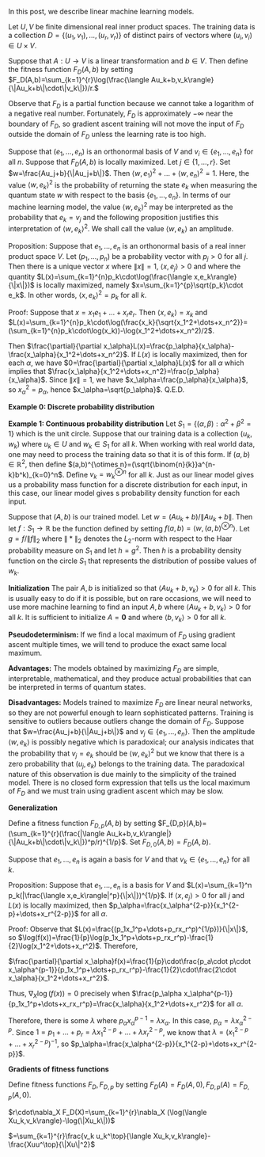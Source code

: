 In this post, we describe linear machine learning models.

Let $U,V$ be finite dimensional real inner product spaces. The training data is a collection $D=\{(u_1,v_1),\dots,(u_r,v_r)\}$ of distinct pairs of vectors where $(u_i,v_i)\in U\times V$. 

Suppose that $A:U\rightarrow V$ is a linear transformation and $b\in V$. Then define the fitness function $F_D(A,b)$ by setting
$F_D(A,b)=\sum_{k=1}^{r}\log(\frac{\langle Au_k+b,v_k\rangle}{\|Au_k+b\|\cdot\|v_k\|})/r.$

Observe that $F_D$ is a partial function because we cannot take a logarithm of a negative real number. Fortunately, $F_D$ is approximately $-\infty$ near the boundary of $F_D$, so gradient ascent training will not move the input of $F_D$ outside the domain of
$F_D$ unless the learning rate is too high.

Suppose that $(e_1,\dots,e_n)$ is an orthonormal basis of $V$ and $v_i\in\{e_1,\dots,e_n\}$ for all $n$. Suppose that $F_D(A,b)$ is locally maximized. Let $j\in\{1,\dots,r\}$. Set $w=\frac{Au_j+b}{\|Au_j+b\|}$. Then
$\langle w,e_1\rangle^2+\dots+\langle w,e_n\rangle^2=1$. Here, the value $\langle w,e_k\rangle^2$ is the probability of returning the state $e_k$ when measuring the quantum state $w$ with respect to the basis
$\{e_1,\dots,e_n\}$. In terms of our machine learning model, the value $\langle w,e_k\rangle^2$ may be interpreted as the probability that $e_k=v_j$ and the following proposition justifies this interpretation of $\langle w,e_k\rangle^2$. We shall call the value
$\langle w,e_k\rangle$ an amplitude.

Proposition: Suppose that $e_1,\dots,e_n$ is an orthonormal basis of a real inner product space $V$. Let $(p_1,\dots,p_n)$ be a probability vector with $p_j>0$ for all $j.$ Then there is a unique vector $x$ where
$\|x\|=1$, $\langle x,e_j\rangle>0$ and where the quantity $L(x)=\sum_{k=1}^{n}p_k\cdot\log(\frac{\langle x,e_k\rangle}{\|x\|})$ is locally maximized, namely $x=\sum_{k=1}^{p}\sqrt{p_k}\cdot e_k$. In other words,
$\langle x,e_k\rangle^2=p_k$ for all $k$.

Proof: Suppose that $x=x_1 e_1+\dots+x_r e_r$. Then $\langle x,e_k\rangle=x_k$ and $L(x)=\sum_{k=1}^{n}p_k\cdot\log(\frac{x_k}{\sqrt{x_1^2+\dots+x_n^2}}=(\sum_{k=1}^{n}p_k\cdot\log(x_k))-\log(x_1^2+\dots+x_n^2)/2$.

Then $\frac{\partial}{\partial x_\alpha}L(x)=\frac{p_\alpha}{x_\alpha}-\frac{x_\alpha}{x_1^2+\dots+x_n^2}$. If $L(x)$ is locally maximized, then for each $\alpha$, we have
$0=\frac{\partial}{\partial x_\alpha}L(x)$ for all $\alpha$ which implies that $\frac{x_\alpha}{x_1^2+\dots+x_n^2}=\frac{p_\alpha}{x_\alpha}$. Since $\|x\|=1$, we have
$x_\alpha=\frac{p_\alpha}{x_\alpha}$, so $x_\alpha^2=p_\alpha$, hence $x_\alpha=\sqrt{p_\alpha}$. Q.E.D.

**Example 0: Discrete probability distribution** 

**Example 1: Continuous probability distribution** Let $S_1=\{(\alpha,\beta):\alpha^2+\beta^2=1\}$ which is the unit circle. Suppose that our training data is a collection
$(u_k,w_k)$ where $u_k\in U$ and $w_k\in S_1$ for all $k$. When working with real world data, one may need to process the training data so that it is of this form.
If $(a,b)\in\mathbb{R}^2$, then define $(a,b)^{\otimes n}=(\sqrt{\binom{n}{k}}a^{n-k}b^k)_{k=0}^n$. Define $v_k=w_k^{\otimes n}$ for all $k$. Just as our linear model gives us a probability mass function for a discrete distribution for each input, in this
case, our linear model gives s probability density function for each input.

Suppose that $(A,b)$ is our trained model. Let $w=(A u_k+b)/\|A u_k+b\|$. Then let $f:S_1\rightarrow\mathbb{R}$ be the function defined by setting
$f(a,b)=\langle w,(a,b)^{\otimes n}\rangle$. Let $g=f/\|f\|_2$ where $\|*\|_2$ denotes the $L_2$-norm with respect to the Haar probability measure on $S_1$ and let $h=g^2$. Then $h$ is a probability density function on the circle $S_1$ that represents the distribution of possibe values of $w_k$.

**Initialization** The pair $A,b$ is initialized so that $\langle Au_k+b,v_k\rangle>0$ for all $k$. This is usually easy to do if it is possible, but on rare occasions, we will need to use more machine learning to find an input
$A,b$ where $\langle Au_k+b,v_k\rangle>0$ for all $k$. It is sufficient to initialize $A=\mathbf{0}$ and where $\langle b,v_k\rangle>0$ for all $k$.

**Pseudodeterminism:** If we find a local maximum of $F_D$ using gradient ascent multiple times, we will tend to produce the exact same local maximum.

**Advantages:** The models obtained by maximizing $F_D$ are simple, interpretable, mathematical, and they produce actual probabilities that can be interpreted in terms of quantum states.

**Disadvantages:** Models trained to maximize $F_D$ are linear neural networks, so they are not powerful enough to learn sophisticated patterns. Training is sensitive to outliers because outliers change the domain of $F_D$. 
Suppose that $w=\frac{Au_j+b}{\|Au_j+b\|}$ and $v_j\in\{e_1,\dots,e_n\}$. Then the amplitude $\langle w,e_k\rangle$ is possibly negative which is paradoxical; our analysis indicates that the probability that $v_j=e_k$ should be
$\langle w,e_k\rangle^2$ but we know that there is a zero probability that $(u_j,e_k)$ belongs to the training data. The paradoxical nature of this observation is due mainly to the simplicity of the trained model. There is no closed form expression that tells us the local maximum of $F_D$ and we must train using gradient ascent which may be slow.


**Generalization**

Define a fitness function $F_{D,p}(A,b)$ by setting 
$F_{D,p}(A,b)=(\sum_{k=1}^{r}(\frac{|\langle Au_k+b,v_k\rangle|}{\|Au_k+b\|\cdot\|v_k\|})^p/r)^{1/p}$. Set $F_{D,0}(A,b)=F_D(A,b)$. 

Suppose that $e_1,\dots,e_n$ is again a basis for $V$ and that $v_k\in\{e_1,\dots,e_n\}$ for all $k$. 

Proposition: Suppose that $e_1,\dots,e_n$ is a basis for $V$ and $L(x)=\sum_{k=1}^n p_k(|\frac{\langle x,e_k\rangle|^p}{\|x\|})^{1/p}$. If $\langle x,e_j\rangle>0$ for all $j$ and $L(x)$ is locally maximized, then
$p_\alpha=\frac{x_\alpha^{2-p}}{x_1^{2-p}+\dots+x_r^{2-p}}$ for all $\alpha$.

Proof: Observe that $L(x)=\frac{(p_1x_1^p+\dots+p_rx_r^p)^{1/p})}{\|x\|}$, so $\log(f(x))=\frac{1}{p}\log(p_1x_1^p+\dots+p_rx_r^p)-\frac{1}{2}\log(x_1^2+\dots+x_r^2)$. Therefore,

$\frac{\partial}{\partial x_\alpha}f(x)=\frac{1}{p}\cdot\frac{p_a\cdot p\cdot x_\alpha^{p-1}}{p_1x_1^p+\dots+p_rx_r^p}-\frac{1}{2}\cdot\frac{2\cdot x_\alpha}{x_1^2+\dots+x_r^2}$.

Thus, $\nabla_X\log(f(x))=0$ precisely when $\frac{p_\alpha x_\alpha^{p-1}}{p_1x_1^p+\dots+x_rx_r^p}=\frac{x_\alpha}{x_1^2+\dots+x_r^2}$ for all $\alpha$. 

Therefore, there is some $\lambda$ where $p_\alpha x_\alpha^{p-1}=\lambda x_\alpha$. In this case, $p_\alpha=\lambda x_\alpha^{2-p}$. Since $1=p_1+\dots+p_r=\lambda x_1^{2-p}+\dots+\lambda x_r^{2-p}$, we know that
$\lambda=(x_1^{2-p}+\dots+x_r^{2-p})^{-1}$, so $p_\alpha=\frac{x_\alpha^{2-p}}{x_1^{2-p}+\dots+x_r^{2-p}}$.





**Gradients of fitness functions**

Define fitness functions $F_D,F_{D,p}$ by setting $F_D(A)=F_D(A,0),F_{D,p}(A)=F_{D,p}(A,0)$. 

$r\cdot\nabla_X F_D(X)=\sum_{k=1}^{r}\nabla_X (\log(\langle Xu_k,v_k\rangle)-\log(\|Xu_k\|))$

$=\sum_{k=1}^{r}\frac{v_k u_k^\top}{\langle Xu_k,v_k\rangle}-\frac{Xuu^\top}{\|Xu\|^2}$
